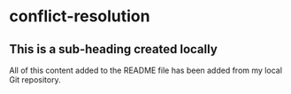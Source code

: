 # conflict-resolution

## This is a sub-heading created locally 

All of this content added to the README file has been added from my local Git repository.